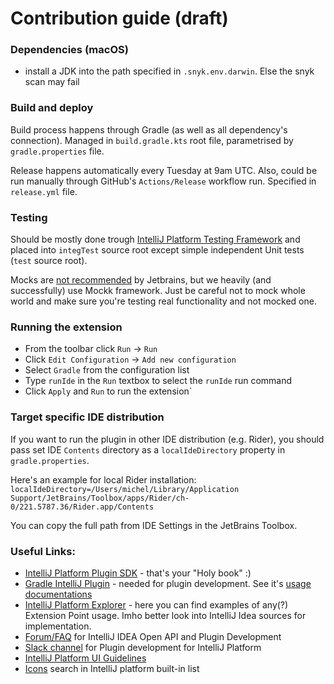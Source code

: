 # Contribution guide (draft)

### Dependencies (macOS)
- install a JDK into the path specified in `.snyk.env.darwin`. Else the snyk scan may fail 

### Build and deploy

Build process happens through Gradle (as well as all dependency's connection). Managed in `build.gradle.kts` root file, parametrised by `gradle.properties` file.

Release happens automatically every Tuesday at 9am UTC. Also, could be run manually through GitHub's `Actions/Release` workflow run. Specified in `release.yml` file.

### Testing
Should be mostly done trough [IntelliJ Platform Testing Framework](https://plugins.jetbrains.com/docs/intellij/testing-plugins.html) and placed into `integTest` source root except simple independent Unit tests (`test` source root).

Mocks are [not recommended](https://plugins.jetbrains.com/docs/intellij/testing-plugins.html#mocks) by Jetbrains, but we heavily (and successfully) use Mockk framework. Just be careful not to mock whole world and make sure you're testing real functionality and not mocked one.

### Running the extension

- From the toolbar click `Run` -> `Run`
- Click `Edit Configuration` -> `Add new configuration`
- Select `Gradle` from the configuration list
- Type `runIde` in the `Run` textbox to select the `runIde` run command
- Click `Apply` and `Run` to run the extension`

### Target specific IDE distribution
If you want to run the plugin in other IDE distribution (e.g. Rider), you should pass set IDE `Contents` directory as a `localIdeDirectory` property in `gradle.properties`.

Here's an example for local Rider installation:
`localIdeDirectory=/Users/michel/Library/Application Support/JetBrains/Toolbox/apps/Rider/ch-0/221.5787.36/Rider.app/Contents`

You can copy the full path from IDE Settings in the JetBrains Toolbox.

### Useful Links:
- [IntelliJ Platform Plugin SDK](https://plugins.jetbrains.com/docs/intellij) - that's your "Holy book" :)
- [Gradle IntelliJ Plugin](https://github.com/JetBrains/gradle-intellij-plugin) - needed for plugin development. See it's
[usage documentations](https://plugins.jetbrains.com/docs/intellij/tools-gradle-intellij-plugin.html)
- [IntelliJ Platform Explorer](https://plugins.jetbrains.com/intellij-platform-explorer) - here you can find examples of any(?) Extension Point usage.
Imho better look into IntelliJ Idea sources for implementation.
- [Forum/FAQ](https://intellij-support.jetbrains.com/hc/en-us/community/topics/200366979-IntelliJ-IDEA-Open-API-and-Plugin-Development)  for IntelliJ IDEA Open API and Plugin Development
- [Slack channel](https://jetbrains-platform.slack.com/archives/C5U8BM1MK) for Plugin development for IntelliJ Platform
- [IntelliJ Platform UI Guidelines](https://jetbrains.github.io/ui/)
- [Icons](https://jetbrains.github.io/ui/resources/icons_list/) search in IntelliJ platform built-in list
